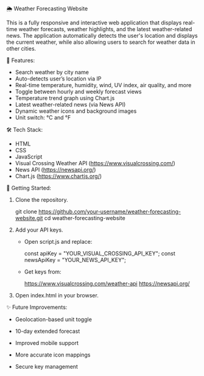 🌦️ Weather Forecasting Website

This is a fully responsive and interactive web application that displays real-time weather forecasts, weather highlights, and the latest weather-related news. The application automatically detects the user's location and displays the current weather, while also allowing users to search for weather data in other cities.

📌 Features:
   - Search weather by city name
   - Auto-detects user’s location via IP
   - Real-time temperature, humidity, wind, UV index, air quality, and more
   - Toggle between hourly and weekly forecast views
   - Temperature trend graph using Chart.js
   - Latest weather-related news (via News API)
   - Dynamic weather icons and background images
   - Unit switch: °C and °F

🛠️ Tech Stack:

   - HTML
   - CSS
   - JavaScript
   - Visual Crossing Weather API (https://www.visualcrossing.com/)
   - News API (https://newsapi.org/)
   - Chart.js (https://www.chartjs.org/)

🧪 Getting Started:

1. Clone the repository.
   
   git clone https://github.com/your-username/weather-forecasting-website.git
   cd weather-forecasting-website
   
2. Add your API keys.
   
     - Open script.js and replace:
       
       const apiKey = "YOUR_VISUAL_CROSSING_API_KEY";
       const newsApiKey = "YOUR_NEWS_API_KEY";
       
     - Get keys from:
       
       https://www.visualcrossing.com/weather-api
       https://newsapi.org/
       
3. Open index.html in your browser.


✨ Future Improvements:

   - Geolocation-based unit toggle

   - 10-day extended forecast

   - Improved mobile support

   - More accurate icon mappings

   - Secure key management
